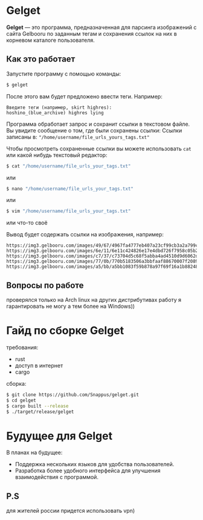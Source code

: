 # Gelget

**Gelget** — это программа, предназначенная для парсинга изображений с сайта Gelbooru по заданным тегам и сохранения ссылок на них в корневом каталоге пользователя.

## Как это работает

Запустите программу с помощью команды:

```bash
$ gelget
```
После этого вам будет предложено ввести теги. Например:
```
Введите теги (например, skirt highres):
hoshino_(blue_archive) highres lying
```

Программа обработает запрос и сохранит ссылки в текстовом файле. Вы увидите сообщение о том, где были сохранены ссылки:
Ссылки записаны в: `"/home/username/file_urls_yours_tags.txt"`

Чтобы просмотреть сохраненные ссылки вы можете использовать `cat` или какой нибудь текстовый редактор:
```bash
$ cat "/home/username/file_urls_your_tags.txt"
```
или
```bash
$ nano "/home/username/file_urls_your_tags.txt"
```
или
```bash
$ vim "/home/username/file_urls_your_tags.txt"
```
или 
что-то своё

Вывод будет содержать ссылки на изображения, например:
```
https://img3.gelbooru.com/images/49/67/4967fa4777eb407a23cf99cb3a2a799c.jpg
https://img3.gelbooru.com/images/6e/11/6e11c424826e17e4dbd726f7958c05b2.png
https://img3.gelbooru.com/images/c7/37/c73704d5c68f5abba4ad4510d9d6062d.jpg
https://img3.gelbooru.com/images/77/0b/770b5183506a3bbfaaf88670007f2089.jpg
https://img3.gelbooru.com/images/a5/bb/a5bb1083f59b878a97f69f16a1b88248.png
```
## Вопросы по работе
проверялся только на Arch linux на других дистрибутивах работу я гарантировать не могу
а тем более на Windows))

# Гайд по сборке Gelget
требования:
- rust
- доступ в интернет
- cargo

сборка:
```bash
$ git clone https://github.com/Snappus/gelget.git
$ cd gelget
$ cargo built --release
$ ./target/release/gelget
```

# Будущее для Gelget

В планах на будущее:

- Поддержка нескольких языков для удобства пользователей.
- Разработка более удобного интерфейса для улучшения взаимодействия с программой.

## P.S
для жителей россии придется использовать vpn)
